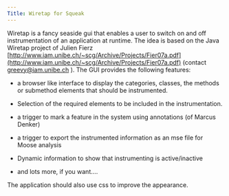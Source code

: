```yaml
---
Title: Wiretap for Squeak
---
```


Wiretap is a fancy seaside gui that enables a user to switch on and off instrumentation of an application at runtime.
The idea is based on the Java Wiretap project of Julien Fierz [http://www.iam.unibe.ch/~scg/Archive/Projects/Fier07a.pdf](http://www.iam.unibe.ch/~scg/Archive/Projects/Fier07a.pdf) (contact <a href="mailto:greevy@iam.unibe.ch">greevy@iam.unibe.ch</a>
). 
The GUI provides the following features:

-  a browser like interface to display the categories, classes, the methods or submethod elements that should be instrumented.
-  Selection of the required elements to be included in the instrumentation.
-  a trigger to mark a feature in the system using annotations (of Marcus Denker)
-  a trigger to export the instrumented information as an mse file for Moose analysis
-  Dynamic information to show that instrumenting is active/inactive


-  and lots more, if you want....

The application should also use css to improve the appearance. 
